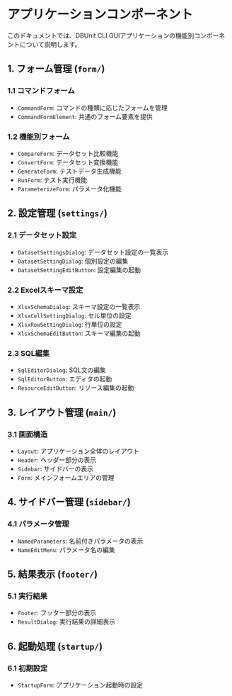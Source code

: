 # アプリケーションコンポーネント

このドキュメントでは、DBUnit CLI GUIアプリケーションの機能別コンポーネントについて説明します。

## 1. フォーム管理 (`form/`)

### 1.1 コマンドフォーム
- `CommandForm`: コマンドの種類に応じたフォームを管理
- `CommandFormElement`: 共通のフォーム要素を提供

### 1.2 機能別フォーム
- `CompareForm`: データセット比較機能
- `ConvertForm`: データセット変換機能
- `GenerateForm`: テストデータ生成機能
- `RunForm`: テスト実行機能
- `ParameterizeForm`: パラメータ化機能

## 2. 設定管理 (`settings/`)

### 2.1 データセット設定
- `DatasetSettingsDialog`: データセット設定の一覧表示
- `DatasetSettingDialog`: 個別設定の編集
- `DatasetSettingEditButton`: 設定編集の起動

### 2.2 Excelスキーマ設定
- `XlsxSchemaDialog`: スキーマ設定の一覧表示
- `XlsxCellSettingDialog`: セル単位の設定
- `XlsxRowSettingDialog`: 行単位の設定
- `XlsxSchemaEditButton`: スキーマ編集の起動

### 2.3 SQL編集
- `SqlEditorDialog`: SQL文の編集
- `SqlEditorButton`: エディタの起動
- `ResourceEditButton`: リソース編集の起動

## 3. レイアウト管理 (`main/`)

### 3.1 画面構造
- `Layout`: アプリケーション全体のレイアウト
- `Header`: ヘッダー部分の表示
- `Sidebar`: サイドバーの表示
- `Form`: メインフォームエリアの管理

## 4. サイドバー管理 (`sidebar/`)

### 4.1 パラメータ管理
- `NamedParameters`: 名前付きパラメータの表示
- `NameEditMenu`: パラメータ名の編集

## 5. 結果表示 (`footer/`)

### 5.1 実行結果
- `Footer`: フッター部分の表示
- `ResultDialog`: 実行結果の詳細表示

## 6. 起動処理 (`startup/`)

### 6.1 初期設定
- `StartupForm`: アプリケーション起動時の設定
